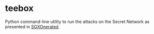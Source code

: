 # teebox
Python command-line utility to run the attacks on the Secret Network as
presented in [SGXOnerated](https://eprint.iacr.org/2023/378).

